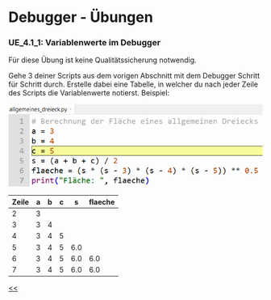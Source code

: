 # Debugger - Übungen

### UE_4.1_1: Variablenwerte im Debugger

Für diese Übung ist keine Qualitätssicherung notwendig.

Gehe 3 deiner Scripts aus dem vorigen Abschnitt mit dem Debugger Schritt für Schritt durch.
Erstelle dabei eine Tabelle, in welcher du nach jeder Zeile des Scripts die Variablenwerte notierst.
Beispiel:

![debugging_variablen.png](../img/4.1/debugging_variablen.png) 


| Zeile | a   | b   | c   | s   | flaeche |
|-------|-----|-----|-----|-----|---------|
| 2     | 3   |     |     |     |         |
| 3     | 3   | 4   |     |     |         |
| 4     | 3   | 4   | 5   |     |         |
| 5     | 3   | 4   | 5   | 6.0 |         |
| 6     | 3   | 4   | 5   | 6.0 | 6.0     |
| 7     | 3   | 4   | 5   | 6.0 | 6.0     |



[<<](../skriptum/4.1_Debugger.md)